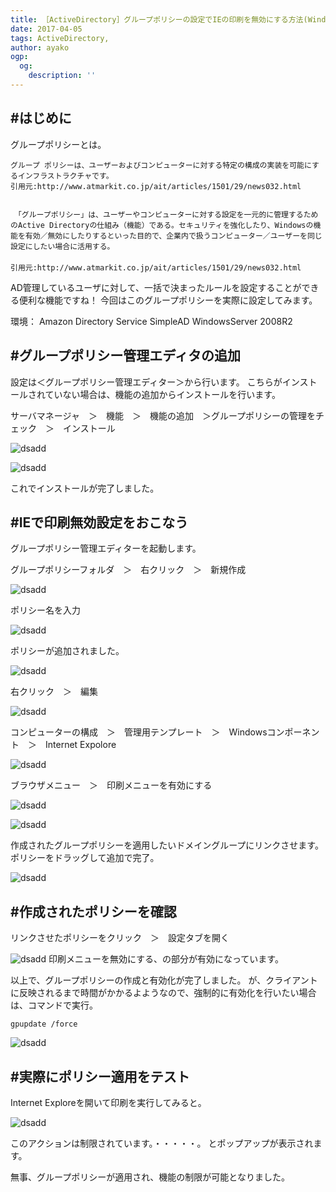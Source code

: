 ```yaml
---
title: ［ActiveDirectory］グループポリシーの設定でIEの印刷を無効にする方法(WindowsServer 2008R2)
date: 2017-04-05
tags: ActiveDirectory,
author: ayako
ogp:
  og:
    description: ''
---
```


#はじめに
---

グループポリシーとは。

```
グループ ポリシーは、ユーザーおよびコンピューターに対する特定の構成の実装を可能にするインフラストラクチャです。
引用元:http://www.atmarkit.co.jp/ait/articles/1501/29/news032.html


　「グループポリシー」は、ユーザーやコンピューターに対する設定を一元的に管理するためのActive Directoryの仕組み（機能）である。セキュリティを強化したり、Windowsの機能を有効／無効にしたりするといった目的で、企業内で扱うコンピューター／ユーザーを同じ設定にしたい場合に活用する。
　
引用元:http://www.atmarkit.co.jp/ait/articles/1501/29/news032.html
```

AD管理しているユーザに対して、一括で決まったルールを設定することができる便利な機能ですね！
今回はこのグループポリシーを実際に設定してみます。

環境：
Amazon Directory Service SimpleAD
WindowsServer 2008R2


#グループポリシー管理エディタの追加
---

設定は＜グループポリシー管理エディター＞から行います。
こちらがインストールされていない場合は、機能の追加からインストールを行います。

サーバマネージャ　＞　機能　＞　機能の追加　＞グループポリシーの管理をチェック　＞　インストール

![dsadd](./2017/0405_GPO/GPO-01.png)

![dsadd](./2017/0405_GPO/GPO-02.png)

これでインストールが完了しました。

#IEで印刷無効設定をおこなう
---
グループポリシー管理エディターを起動します。

グループポリシーフォルダ　＞　右クリック　＞　新規作成

![dsadd](./2017/0405_GPO/GPO-03.png)

ポリシー名を入力

![dsadd](./2017/0405_GPO/GPO-04.png)

ポリシーが追加されました。

![dsadd](./2017/0405_GPO/GPO-05.png)

右クリック　＞　編集

![dsadd](./2017/0405_GPO/GPO-06.png)

コンピューターの構成　＞　管理用テンプレート　＞　Windowsコンポーネント　＞　Internet Expolore　

![dsadd](./2017/0405_GPO/GPO-07.png)


ブラウザメニュー　＞　印刷メニューを有効にする

![dsadd](./2017/0405_GPO/GPO-08.png)

![dsadd](./2017/0405_GPO/GPO-09.png)

作成されたグループポリシーを適用したいドメイングループにリンクさせます。
ポリシーをドラッグして追加で完了。

![dsadd](./2017/0405_GPO/GPO-10.png)

#作成されたポリシーを確認
---

リンクさせたポリシーをクリック　＞　設定タブを開く　

![dsadd](./2017/0405_GPO/GPO-11.png)
印刷メニューを無効にする、の部分が有効になっています。

以上で、グループポリシーの作成と有効化が完了しました。
が、クライアントに反映されるまで時間がかかるよようなので、強制的に有効化を行いたい場合は、コマンドで実行。

```
gpupdate /force
```

![dsadd](./2017/0405_GPO/GPO-12.png)

#実際にポリシー適用をテスト
---

Internet Exploreを開いて印刷を実行してみると。

![dsadd](./2017/0405_GPO/GPO-13.png)

このアクションは制限されています。・・・・・。
とポップアップが表示されます。

無事、グループポリシーが適用され、機能の制限が可能となりました。